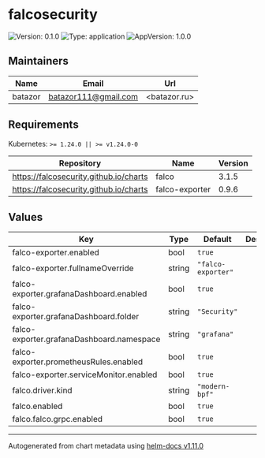 # falcosecurity

![Version: 0.1.0](https://img.shields.io/badge/Version-0.1.0-informational?style=flat-square) ![Type: application](https://img.shields.io/badge/Type-application-informational?style=flat-square) ![AppVersion: 1.0.0](https://img.shields.io/badge/AppVersion-1.0.0-informational?style=flat-square)

## Maintainers

| Name | Email | Url |
| ---- | ------ | --- |
| batazor | <batazor111@gmail.com> | <batazor.ru> |

## Requirements

Kubernetes: `>= 1.24.0 || >= v1.24.0-0`

| Repository | Name | Version |
|------------|------|---------|
| https://falcosecurity.github.io/charts | falco | 3.1.5 |
| https://falcosecurity.github.io/charts | falco-exporter | 0.9.6 |

## Values

| Key | Type | Default | Description |
|-----|------|---------|-------------|
| falco-exporter.enabled | bool | `true` |  |
| falco-exporter.fullnameOverride | string | `"falco-exporter"` |  |
| falco-exporter.grafanaDashboard.enabled | bool | `true` |  |
| falco-exporter.grafanaDashboard.folder | string | `"Security"` |  |
| falco-exporter.grafanaDashboard.namespace | string | `"grafana"` |  |
| falco-exporter.prometheusRules.enabled | bool | `true` |  |
| falco-exporter.serviceMonitor.enabled | bool | `true` |  |
| falco.driver.kind | string | `"modern-bpf"` |  |
| falco.enabled | bool | `true` |  |
| falco.falco.grpc.enabled | bool | `true` |  |

----------------------------------------------
Autogenerated from chart metadata using [helm-docs v1.11.0](https://github.com/norwoodj/helm-docs/releases/v1.11.0)
